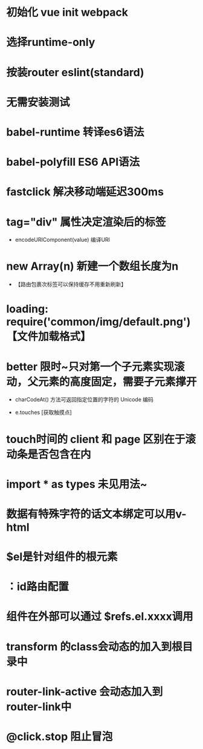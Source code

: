# 初始化 vue init webpack <name>
# 选择runtime-only
# 按装router eslint(standard) 
# 无需安装测试
# babel-runtime  转译es6语法
# babel-polyfill ES6 API语法
# fastclick 解决移动端延迟300ms
# tag="div" 属性决定渲染后的标签
- encodeURIComponent(value) 编译URl

# new Array(n) 新建一个数组长度为n
-  <keep-alive>
      <router-view/>
    </keep-alive>  【路由包裹次标签可以保持缓存不用重新刷新】

# loading: require('common/img/default.png') 【文件加载格式】
# better 限时~只对第一个子元素实现滚动，父元素的高度固定，需要子元素撑开

- charCodeAt() 方法可返回指定位置的字符的 Unicode 编码

- e.touches [获取触摸点]
# touch时间的 client 和 page 区别在于滚动条是否包含在内

# import * as types 未见用法~

# 数据有特殊字符的话文本绑定可以用v-html
#  $el是针对组件的根元素
# ：id路由配置
# 组件在外部可以通过 $refs.el.xxxx调用

# transform 的class会动态的加入到根目录中
# router-link-active 会动态加入到router-link中

# @click.stop 阻止冒泡